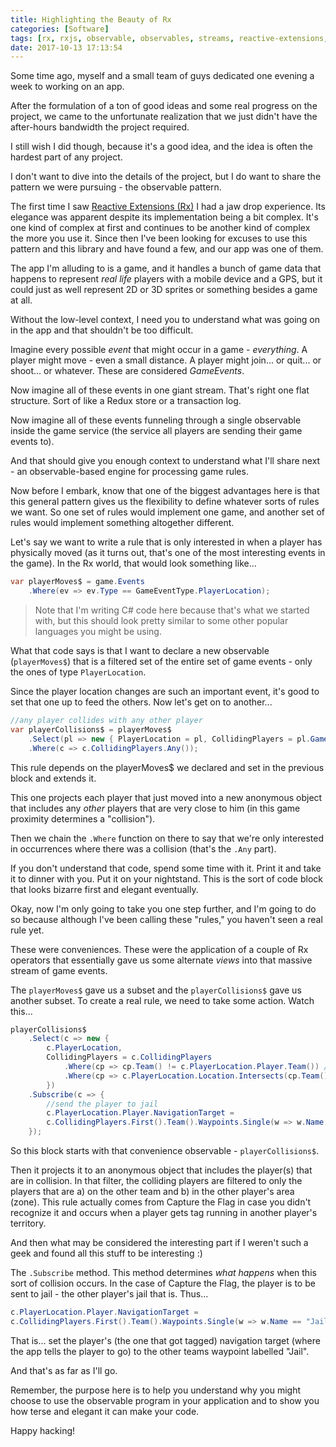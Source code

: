 ```yaml
---
title: Highlighting the Beauty of Rx
categories: [Software]
tags: [rx, rxjs, observable, observables, streams, reactive-extensions, software, algorithms]
date: 2017-10-13 17:13:54
---
```


Some time ago, myself and a small team of guys dedicated one evening a week to working on an app.

After the formulation of a ton of good ideas and some real progress on the project, we came to the unfortunate realization that we just didn't have the after-hours bandwidth the project required.

I still wish I did though, because it's a good idea, and the idea is often the hardest part of any project.

I don't want to dive into the details of the project, but I do want to share the pattern we were pursuing - the observable pattern.

The first time I saw [Reactive Extensions (Rx)](http://reactivex.io) I had a jaw drop experience. Its elegance was apparent despite its implementation being a bit complex. It's one kind of complex at first and continues to be another kind of complex the more you use it. Since then I've been looking for excuses to use this pattern and this library and have found a few, and our app was one of them.

The app I'm alluding to is a game, and it handles a bunch of game data that happens to represent _real life_ players with a mobile device and a GPS, but it could just as well represent 2D or 3D sprites or something besides a game at all.

Without the low-level context, I need you to understand what was going on in the app and that shouldn't be too difficult.

Imagine every possible _event_ that might occur in a game - _everything_. A player might move - even a small distance. A player might join... or quit... or shoot... or whatever. These are considered _GameEvents_.

Now imagine all of these events in one giant stream. That's right one flat structure. Sort of like a Redux store or a transaction log.

Now imagine all of these events funneling through a single observable inside the game service (the service all players are sending their game events to).

And that should give you enough context to understand what I'll share next - an observable-based engine for processing game rules.

Now before I embark, know that one of the biggest advantages here is that this general pattern gives us the flexibility to define whatever sorts of rules we want. So one set of rules would implement one game, and another set of rules would implement something altogether different.

Let's say we want to write a rule that is only interested in when a player has physically moved (as it turns out, that's one of the most interesting events in the game). In the Rx world, that would look something like...

``` csharp
var playerMoves$ = game.Events
    .Where(ev => ev.Type == GameEventType.PlayerLocation);
```

> Note that I'm writing C# code here because that's what we started with, but this should look pretty similar to some other popular languages you might be using.

What that code says is that I want to declare a new observable (`playerMoves$`) that is a filtered set of the entire set of game events - only the ones of type `PlayerLocation`.

Since the player location changes are such an important event, it's good to set that one up to feed the others. Now let's get on to another...

``` csharp
//any player collides with any other player
var playerCollisions$ = playerMoves$
    .Select(pl => new { PlayerLocation = pl, CollidingPlayers = pl.Game.Players.Where(other => other != pl.Player && other.Location.Distance(pl.Location) < 5) })
    .Where(c => c.CollidingPlayers.Any());
```

This rule depends on the playerMoves$ we declared and set in the previous block and extends it.

This one projects each player that just moved into a new anonymous object that includes any _other_ players that are very close to him (in this game proximity determines a "collision").

Then we chain the `.Where` function on there to say that we're only interested in occurrences where there was a collision (that's the `.Any` part).

If you don't understand that code, spend some time with it. Print it and take it to dinner with you. Put it on your nightstand. This is the sort of code block that looks bizarre first and elegant eventually.

Okay, now I'm only going to take you one step further, and I'm going to do so because although I've been calling these "rules," you haven't seen a real rule yet.

These were conveniences. These were the application of a couple of Rx operators that essentially gave us some alternate _views_ into that massive stream of game events.

The `playerMoves$` gave us a subset and the `playerCollisions$` gave us another subset. To create a real rule, we need to take some action. Watch this...

``` csharp
playerCollisions$
    .Select(c => new {
        c.PlayerLocation,
        CollidingPlayers = c.CollidingPlayers
            .Where(cp => cp.Team() != c.PlayerLocation.Player.Team()) //make sure it's a collision with an _opponent_
            .Where(cp => c.PlayerLocation.Location.Intersects(cp.Team().Zones.Single(z => z.Name.StartsWith("Zone")).Definition)) //in opponent's territory
        })
    .Subscribe(c => {
        //send the player to jail
        c.PlayerLocation.Player.NavigationTarget =
        c.CollidingPlayers.First().Team().Waypoints.Single(w => w.Name == "Jail");
    });

```

So this block starts with that convenience observable - `playerCollisions$`.

Then it projects it to an anonymous object that includes the player(s) that are in collision. In that filter, the colliding players are filtered to only the players that are a) on the other team and b) in the other player's area (zone). This rule actually comes from Capture the Flag in case you didn't recognize it and occurs when a player gets tag running in another player's territory.

And then what may be considered the interesting part if I weren't such a geek and found all this stuff to be interesting :)

The `.Subscribe` method. This method determines _what happens_ when this sort of collision occurs. In the case of Capture the Flag, the player is to be sent to jail - the other player's jail that is. Thus...

``` csharp
c.PlayerLocation.Player.NavigationTarget =
c.CollidingPlayers.First().Team().Waypoints.Single(w => w.Name == "Jail");
```

That is... set the player's (the one that got tagged) navigation target (where the app tells the player to go) to the other teams waypoint labelled "Jail".

And that's as far as I'll go.

Remember, the purpose here is to help you understand why you might choose to use the observable program in your application and to show you how terse and elegant it can make your code.

Happy hacking!